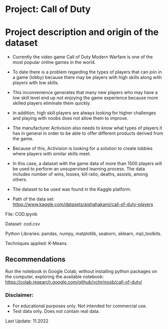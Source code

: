 # Project: Call of Duty

# Project description and origin of the dataset

- Currently the video game Call of Duty Modern Warfare is one of the most popular online games in the world.

- To date there is a problem regarding the types of players that can join in a game (lobby) because there may be players with high skills along with players with low skills.

- This inconvenience generates that many new players who may have a low skill level end up not enjoying the game experience because more skilled players eliminate them quickly.

- In addition, high skill players are always looking for higher challenges and playing with noobs does not allow them to improve.

- The manufacturer Activision also needs to know what types of players it has in general in order to be able to offer different products derived from the game.

- Because of this, Activision is looking for a solution to create lobbies where players with similar skills meet.

- In this case, a dataset with the game data of more than 1500 players will be used to perform an unsupervised learning process. The data includes number of wins, losses, kill ratio, deaths, assists, among others.

- The dataset to be used was found in the Kaggle platform. 

- Path of the data set: https://www.kaggle.com/datasets/aishahakami/call-of-duty-players

File: COD.ipynb

Dataset: cod.csv

Python Libraries: pandas, numpy, matplotlib, seaborn, sklearn, mpl_toolkits.

Techniques applied: K-Means.

## Recommendations

Run the notebook in Google Colab, without installing python packages on the computer, exploring the available notebook: https://colab.research.google.com/github/vchirinosb/call-of-duty/

### Disclaimer:
- For educational purposes only. Not intended for commercial use.
- Test data only. Does not contain real data.

Last Update: 11.2022
